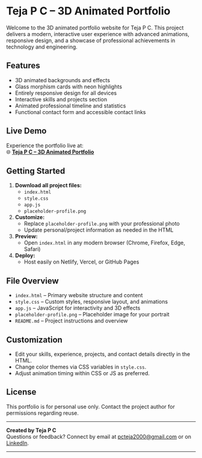 # Teja P C – 3D Animated Portfolio

Welcome to the 3D animated portfolio website for Teja P C. This project delivers a modern, interactive user experience with advanced animations, responsive design, and a showcase of professional achievements in technology and engineering.

## Features

- 3D animated backgrounds and effects
- Glass morphism cards with neon highlights
- Entirely responsive design for all devices
- Interactive skills and projects section
- Animated professional timeline and statistics
- Functional contact form and accessible contact links

## Live Demo

Experience the portfolio live at:  
🌐 **[Teja P C – 3D Animated Portfolio](https://teja3d.netlify.app/)**

## Getting Started

1. **Download all project files:**
    - `index.html`
    - `style.css`
    - `app.js`
    - `placeholder-profile.png`
2. **Customize:**
    - Replace `placeholder-profile.png` with your professional photo
    - Update personal/project information as needed in the HTML
3. **Preview:**
    - Open `index.html` in any modern browser (Chrome, Firefox, Edge, Safari)
4. **Deploy:**
    - Host easily on Netlify, Vercel, or GitHub Pages

## File Overview

- `index.html` – Primary website structure and content
- `style.css` – Custom styles, responsive layout, and animations
- `app.js` – JavaScript for interactivity and 3D effects
- `placeholder-profile.png` – Placeholder image for your portrait
- `README.md` – Project instructions and overview

## Customization

- Edit your skills, experience, projects, and contact details directly in the HTML.
- Change color themes via CSS variables in `style.css`.
- Adjust animation timing within CSS or JS as preferred.

## License

This portfolio is for personal use only. Contact the project author for permissions regarding reuse.

***

**Created by Teja P C**  
Questions or feedback? Connect by email at pcteja2000@gmail.com or on [LinkedIn](https://www.linkedin.com/in/tejapc).

---
